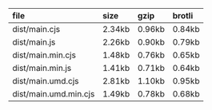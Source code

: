 file | size | gzip | brotli
:---- | :---- | :---- | :----
dist/main.cjs | 2.34kb | 0.96kb | 0.84kb
dist/main.js | 2.26kb | 0.90kb | 0.79kb
dist/main.min.cjs | 1.48kb | 0.76kb | 0.65kb
dist/main.min.js | 1.41kb | 0.71kb | 0.64kb
dist/main.umd.cjs | 2.81kb | 1.10kb | 0.95kb
dist/main.umd.min.cjs | 1.49kb | 0.78kb | 0.68kb